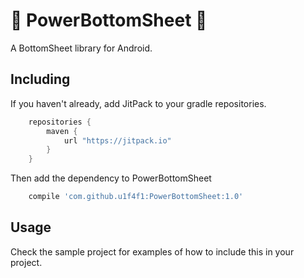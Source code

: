 # 🔋 PowerBottomSheet 🔋

A BottomSheet library for Android.

## Including

If you haven't already, add JitPack to your gradle repositories.

```groovy
    repositories {
        maven {
            url "https://jitpack.io"
        }
    }
```

Then add the dependency to PowerBottomSheet

```groovy
    compile 'com.github.u1f4f1:PowerBottomSheet:1.0'
```


## Usage

Check the sample project for examples of how to include this in your project.
